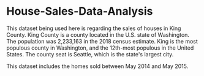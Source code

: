 # House-Sales-Data-Analysis

This dataset being used here is regarding the sales of houses in King County. King County is a county located in the U.S. state of Washington. The population was 2,233,163 in the 2018 census estimate. King is the most populous county in Washington, and the 12th-most populous in the United States. The county seat is Seattle, which is the state's largest city.

This dataset includes the homes sold between May 2014 and May 2015.
